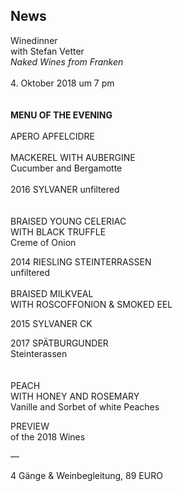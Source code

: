 ## News

Winedinner  <br>
with Stefan Vetter <br>
_Naked Wines from Franken_
<br>
<br>
4. Oktober 2018 um 7 pm  
<br>
<br>
**MENU OF THE EVENING**
<br>
<br>
APERO APFELCIDRE
<br>
<br>
MACKEREL WITH AUBERGINE  
Cucumber and Bergamotte  
<br>
2016 SYLVANER 
unfiltered  
<br>
<br>
BRAISED YOUNG CELERIAC  
WITH BLACK TRUFFLE  
Creme of Onion  
  
2014 RIESLING STEINTERRASSEN  
unfiltered 
<br>
<br>
BRAISED MILKVEAL  
WITH ROSCOFFONION & SMOKED EEL  
  
2015 SYLVANER CK  
  
2017 SPÄTBURGUNDER  
Steinterassen  
<br>
<br>
PEACH  
WITH HONEY AND ROSEMARY  
Vanille and Sorbet of white Peaches  
  
PREVIEW  
of the 2018 Wines   
  

—  
  
4 Gänge & Weinbegleitung, 89 EURO 
